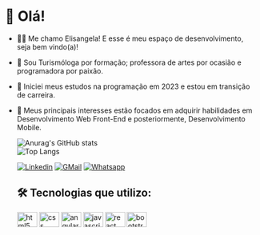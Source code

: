 #  👋 Olá!
- 👩🏻 Me chamo Elisangela! E esse é meu espaço de desenvolvimento, seja bem vindo(a)!
- 👀 Sou Turismóloga por formação; professora de artes por ocasião e programadora por paixão.
- 🌱 Iniciei meus estudos na programação em 2023 e estou em transição de carreira.
- 💞️ Meus principais interesses estão focados em adquirir habilidades em Desenvolvimento Web Front-End e posteriormente, Desenvolvimento Mobile.

   ![Anurag's GitHub stats](https://github-readme-stats.vercel.app/api?username=anuraghazra&show_icons=true&theme=radical)
  <br>
   ![Top Langs](https://github-readme-stats.vercel.app/api/top-langs/?username=anuraghazra&hide_progress=true)

   [![Linkedin](https://img.shields.io/badge/LinkedIn-0077B5?style=for-the-badge&logo=linkedin&logoColor=white)](https://www.linkedin.com/in/elisangela-andrade-2b7053224/)
   [![GMail](https://img.shields.io/badge/Gmail-D14836?style=for-the-badge&logo=gmail&logoColor=white)](elisangelaandrade890@gmail.com)
   [![Whatsapp](https://img.shields.io/badge/WhatsApp-25D366?style=for-the-badge&logo=whatsapp&logoColor=white)](https://wa.me/qr/DL5JFXLJ7BLLP1)

  ## 🛠️ Tecnologias que utilizo:
    <div>
      <img align="center" alt="html5" height= "30" width="40" src="https://cdn.jsdelivr.net/gh/devicons/devicon@latest/icons/html5/html5-original-wordmark.svg"/>
      <img align="center" alt="css" height= "30" width="40" src="https://cdn.jsdelivr.net/gh/devicons/devicon@latest/icons/css3/css3-original-wordmark.svg"/>
      <img align="center" alt="angular" height= "30" width="40" src="https://cdn.jsdelivr.net/gh/devicons/devicon@latest/icons/angular/angular-original.svg"/>
      <img align="center" alt="javascript" height= "30" width="40" src="https://cdn.jsdelivr.net/gh/devicons/devicon@latest/icons/javascript/javascript-original.svg"/>
      <img align="center" alt="react" height= "30" width="40" src="https://cdn.jsdelivr.net/gh/devicons/devicon@latest/icons/react/react-original-wordmark.svg"/>
      <img align="center" alt="bootstrap" height= "30" width="40" src="https://cdn.jsdelivr.net/gh/devicons/devicon@latest/icons/bootstrap/bootstrap-original-wordmark.svg"/>
    </div>


     <!--- para mais tecnologias >>>  (https://devicon.dev/) <img align="center" alt="html5" height= "30" width="40" src= />
    </div> --->

   

  
  

  

<!---
eli-andrade-dev/eli-andrade-dev is a ✨ special ✨ repository because its `README.md` (this file) appears on your GitHub profile.
You can click the Preview link to take a look at your changes.
--->
